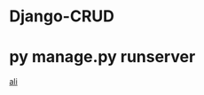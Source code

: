 # Django-CRUD

# py manage.py runserver

[ali](https://www.google.com/search?q=customize+github+profile+readme&oq=customize+github+profile&aqs=chrome.1.69i57j0i512j0i22i30l2j0i22i30i395l3j0i390i395i650l3.8783j1j7&sourceid=chrome&ie=UTF-8)
